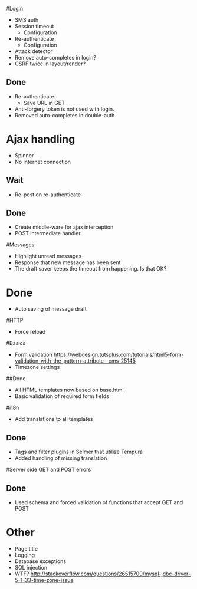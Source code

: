 #Login

 - SMS auth
 - Session timeout
    - Configuration
 - Re-authenticate
    - Configuration
 - Attack detector
 - Remove auto-completes in login?
 - CSRF twice in layout/render?

## Done
 - Re-authenticate
    - Save URL in GET
 - Anti-forgery token is not used with login.
 - Removed auto-completes in double-auth



# Ajax handling
- Spinner
- No internet connection

## Wait
- Re-post on re-authenticate

## Done
- Create middle-ware for ajax interception
- POST intermediate handler
 
 
 
#Messages

- Highlight unread messages
- Response that new message has been sent
- The draft saver keeps the timeout from happening. Is that OK?


# Done
- Auto saving of message draft



#HTTP

 - Force reload

#Basics
- Form validation https://webdesign.tutsplus.com/tutorials/html5-form-validation-with-the-pattern-attribute--cms-25145
- Timezone settings

##Done 
- All HTML templates now based on base.html
- Basic validation of required form fields

#i18n

- Add translations to all templates
 
## Done

- Tags and filter plugins in Selmer that utilize Tempura
- Added handling of missing translation


#Server side GET and POST errors

## Done
- Used schema and forced validation of functions that accept GET and POST

# Other
 - Page title
 - Logging
 - Database exceptions
 - SQL injection
 - WTF? http://stackoverflow.com/questions/26515700/mysql-jdbc-driver-5-1-33-time-zone-issue